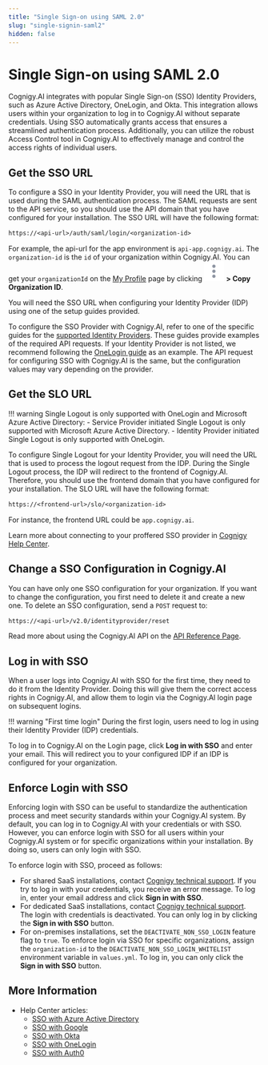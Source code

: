 ```yaml
---
title: "Single Sign-on using SAML 2.0" 
slug: "single-signin-saml2" 
hidden: false 
---
```


# Single Sign-on using SAML 2.0

Cognigy.AI integrates with popular Single Sign-on (SSO) Identity Providers, such as Azure Active Directory, OneLogin, and Okta. This integration allows users within your organization to log in to Cognigy.AI without separate credentials. Using SSO automatically grants access that ensures a streamlined authentication process. Additionally, you can utilize the robust Access Control tool in Cognigy.AI to effectively manage and control the access rights of individual users.

## Get the SSO URL

To configure a SSO in your Identity Provider, you will need the URL that is used during the SAML authentication process. The SAML requests are sent to the API service, so you should use the API domain that you have configured for your installation. The SSO URL will have the following format:

```txt
https://<api-url>/auth/saml/login/<organization-id>
``` 

For example, the api-url for the app environment is `api-app.cognigy.ai`. The `organization-id` is the `id` of your organization within Cognigy.AI. You can get your `organizationId` on the [My Profile](../test/interaction-panel/profile.md) page by clicking ![vertical-ellipsis](../../_assets/icons/vertical-ellipsis.svg) **> Copy Organization ID**.

You will need the SSO URL when configuring your Identity Provider (IDP) using one of the setup guides provided.

To configure the SSO Provider with Cognigy.AI, refer to one of the specific guides for the [supported Identity Providers](#more-information). These guides provide examples of the required API requests. If your Identity Provider is not listed, we recommend following the [OneLogin guide](https://support.cognigy.com/hc/en-us/articles/360016310699-OneLogin#introduction-0-0) as an example. The API request for configuring SSO with Cognigy.AI is the same, but the configuration values may vary depending on the provider.

## Get the SLO URL


!!! warning
    Single Logout is only supported with OneLogin and Microsoft Azure Active Directory:
        - Service Provider initiated Single Logout is only supported with Microsoft Azure Active Directory.
        - Identity Provider initiated Single Logout is only supported with OneLogin.

To configure Single Logout for your Identity Provider, you will need the URL that is used to process the logout request from the IDP. During the Single Logout process, the IDP will redirect to the frontend of Cognigy.AI. Therefore, you should use the frontend domain that you have configured for your installation. The SLO URL will have the following format:

```txt
https://<frontend-url>/slo/<organization-id>
``` 

For instance, the frontend URL could be `app.cognigy.ai`.

Learn more about connecting to your proffered SSO provider in [Cognigy Help Center](https://support.cognigy.com/hc/en-us/sections/360004563679-Single-Sign-on).

## Change a SSO Configuration in Cognigy.AI

You can have only one SSO configuration for your organization. If you want to change the configuration, you first need to delete it and create a new one. To delete an SSO configuration, send a `POST` request to:

```txt
https://<api-url>/v2.0/identityprovider/reset
``` 

Read more about using the Cognigy.AI API on the [API Reference Page](https://api-trial.cognigy.ai/openapi#post-/v2.0/identityprovider/reset).

## Log in with SSO

When a user logs into Cognigy.AI with SSO for the first time, they need to do it from the Identity Provider. Doing this will give them the correct access rights in Cognigy.AI, and allow them to login via the Cognigy.AI login page on subsequent logins.

!!! warning "First time login"
    During the first login, users need to log in using their Identity Provider (IDP) credentials.

To log in to Cognigy.AI on the Login page, click **Log in with SSO** and enter your email. This will redirect you to your configured IDP if an IDP is configured for your organization.

## Enforce Login with SSO

Enforcing login with SSO can be useful to standardize the authentication process and meet security standards within your Cognigy.AI system. By default, you can log in to Cognigy.AI with your credentials or with SSO. However, you can enforce login with SSO for all users within your Cognigy.AI system or for specific organizations within your installation. By doing so, users can only login with SSO.

To enforce login with SSO, proceed as follows:

  - For shared SaaS installations, contact [Cognigy technical support](../../help/get-help.md). If you try to log in with your credentials, you receive an error message. To log in, enter your email address and click **Sign in with SSO**.
  - For dedicated SaaS installations, contact [Cognigy technical support](../../help/get-help.md). The login with credentials is deactivated. You can only log in by clicking the **Sign in with SSO** button.
  - For on-premises installations, set the `DEACTIVATE_NON_SSO_LOGIN` feature flag to `true`. To enforce login via SSO for specific organizations, assign the `organization-id` to the `DEACTIVATE_NON_SSO_LOGIN_WHITELIST` environment variable in `values.yml`. To log in, you can only click the **Sign in with SSO** button.

## More Information

- Help Center articles:
    - [SSO with Azure Active Directory](https://support.cognigy.com/hc/en-us/articles/360016310859-Azure-Active-Directory)
    - [SSO with Google](https://support.cognigy.com/hc/en-us/articles/360016274780-Google)
    - [SSO with Okta](https://support.cognigy.com/hc/en-us/articles/360016311079-Okta)
    - [SSO with OneLogin](https://support.cognigy.com/hc/en-us/articles/360016310699-OneLogin)
    - [SSO with Auth0](https://support.cognigy.com/hc/en-us/articles/360018693139)
